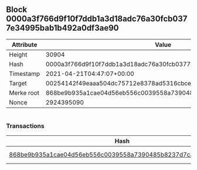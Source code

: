 ## Block 0000a3f766d9f10f7ddb1a3d18adc76a30fcb0377e34995bab1b492a0df3ae90

Attribute | Value
--- | ---
Height | 30904
Hash | 0000a3f766d9f10f7ddb1a3d18adc76a30fcb0377e34995bab1b492a0df3ae90
Timestamp | 2021-04-21T04:47:07+00:00
Target | 00254142f49eaaa504dc75712e8378ad5316cbcead634704b3734b6271167cc4
Merke root | 868be9b935a1cae04d56eb556c0039558a7390485b8237d7caa8e0f239ff5fff
Nonce | 2924395090

```

```

### Transactions

Hash | Amount
--- | ---
[868be9b935a1cae04d56eb556c0039558a7390485b8237d7caa8e0f239ff5fff](868be9b935a1cae04d56eb556c0039558a7390485b8237d7caa8e0f239ff5fff.md) | 10.00000000 SKEPTI 
